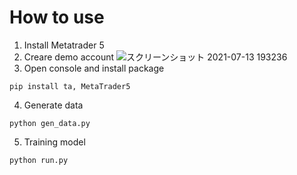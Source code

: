 # How to use
1. Install Metatrader 5
2. Creare demo account
![スクリーンショット 2021-07-13 193236](https://user-images.githubusercontent.com/66017773/125437551-26430387-a78a-4808-90a0-60f4e3617e6a.jpg)
3. Open console and install package
```
pip install ta, MetaTrader5
```
4. Generate data
```
python gen_data.py
```
5. Training model
```
python run.py
```
